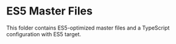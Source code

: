 ES5 Master Files
================

This folder contains ES5-optimized master files and a TypeScript configuration
with ES5 target.
